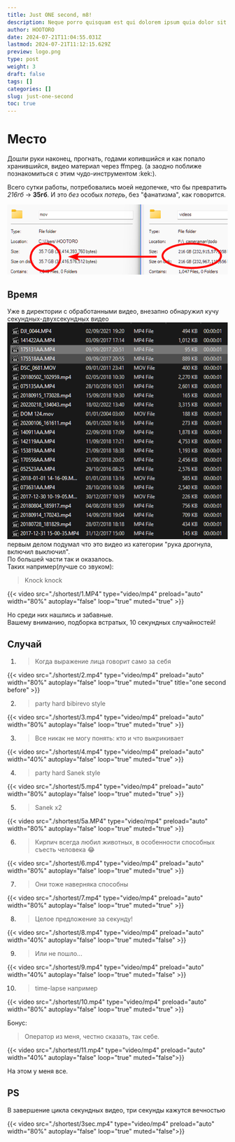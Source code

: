 ```yaml
---
title: Just ONE second, m8!
description: Neque porro quisquam est qui dolorem ipsum quia dolor sit amet, consectetur, adipisci velit...
author: HOOTORO
date: 2024-07-21T11:04:55.031Z
lastmod: 2024-07-21T11:12:15.629Z
preview: logo.png
type: post
weight: 3
draft: false
tags: []
categories: []
slug: just-one-second
toc: true
---
```


# Место

Дошли руки наконец, прогнать, годами копившийся и как попало хранившийся, видео материал через ffmpeg.
(а заодно поближе познакомиться с этим чудо-инструментом :kek:).

Всего сутки работы, потребовались моей недопечке, что бы превратить _216гб_ -> **35гб**.
И это _без_ особых _потерь_, без "фанатизма", как говорится.

![compare](image.png)

## Время

Уже в директории с обработанными видео, внезапно обнаружил кучу секундных-двухсекундных видео
![alt text](20240721_3122_explorer_Buttery.png)
первым делом подумал что это видео из категории "рука дрогнула, включил выключил".  
По большей части так и оказалось.  
Таких например(лучше со звуком):

> Knock knock

{{< video src="./shortest/1.MP4" type="video/mp4" preload="auto" width="80%" autoplay="false" loop="true" muted="true" >}}

Но среди них нашлись и забавные.  
Вашему вниманию, подборка встратых, 10 секундных случайностей!

## Случай

1. > Когда выражение лица говорит само за себя

{{< video src="./shortest/2.mp4" type="video/mp4" preload="auto" width="80%" autoplay="false" loop="true" muted="true" title="one second before" >}}

2. > party hard bibirevo style

{{< video src="./shortest/3.mp4" type="video/mp4" preload="auto" width="80%" autoplay="false" loop="true" muted="true" >}}

3. > Все никак не могу понять: кто и что выкрикивает

{{< video src="./shortest/4.mp4" type="video/mp4" preload="auto" width="40%" autoplay="false" loop="true" muted="true" >}}

4. > party hard Sanek style

{{< video src="./shortest/5.mp4" type="video/mp4" preload="auto" width="80%" autoplay="false" loop="true" muted="true" >}}

5. > Sanek x2

{{< video src="./shortest/5a.MP4" type="video/mp4" preload="auto" width="80%" autoplay="false" loop="true" muted="true" >}}

6. > Кирпич всегда любил животных, в особенности способных съесть человека 😂

{{< video src="./shortest/6.mp4" type="video/mp4" preload="auto" width="80%" autoplay="false" loop="true" muted="true" >}}

7. > Они тоже наверняка способны

{{< video src="./shortest/7.mp4" type="video/mp4" preload="auto" width="80%" autoplay="false" loop="true" muted="true" >}}

8. > Целое предложение за секунду!

{{< video src="./shortest/8.mp4" type="video/mp4" preload="auto" width="40%" autoplay="false" loop="true" muted="false" >}}

9. > Или не пошло...

{{< video src="./shortest/9.mp4" type="video/mp4" preload="auto" width="40%" autoplay="false" loop="true" muted="false" >}}

10. > time-lapse например

{{< video src="./shortest/10.mp4" type="video/mp4" preload="auto" width="80%" autoplay="false" loop="true" muted="true" >}}

Бонус:

> Оператор из меня, честно сказать, так себе.

{{< video src="./shortest/11.mp4" type="video/mp4" preload="auto" width="40%" autoplay="false" loop="true" muted="false">}}

На этом у меня все.

## PS

В завершение цикла секундных видео, три секунды кажутся вечностью

{{< video src="./shortest/3sec.mp4" type="video/mp4" preload="auto" width="80%" autoplay="false" loop="true" muted="false">}}
